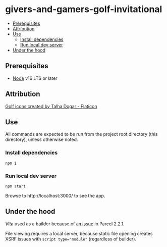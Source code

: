 # givers-and-gamers-golf-invitational

- [Prerequisites](#prerequisites)
- [Attribution](#attribution)
- [Use](#use)
  - [Install dependencies](#install-dependencies)
  - [Run local dev server](#run-local-dev-server)
- [Under the hood](#under-the-hood)

## Prerequisites
* [Node](https://nodejs.org/en/download/) v16 LTS or later


## Attribution
<a href="https://www.flaticon.com/free-icons/golf" title="golf icons">Golf icons created by Talha Dogar - Flaticon</a>

## Use
All commands are expected to be run from the project root directory
(this directory), unless otherwise noted.

### Install dependencies
```shell
npm i
```

### Run local dev server
```shell
npm start
```
Browse to http://localhost:3000/ to see the app.

## Under the hood

*Vite* used as a builder because of
[an issue](https://github.com/parcel-bundler/parcel/issues/7574) in Parcel
2.2.1.

File viewing requires a local server, because static file opening creates
XSRF issues with `script type="module"` (regardless of builder).